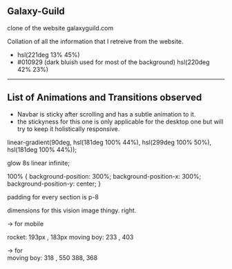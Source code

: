 ## Galaxy-Guild 

clone of the website galaxyguild.com

Collation of all the information that I retreive from the website.

- hsl(221deg 13% 45%)
- #010929 (dark bluish used for most of the background)
hsl(220deg 42% 23%)


---

## List of Animations and Transitions observed 

- Navbar is sticky after scrolling and has a subtle animation to it. 
- the stickyness for this one is only applicable for the desktop one but will try to keep it holistically responsive. 

linear-gradient(90deg, hsl(181deg 100% 44%), hsl(299deg 100% 50%), hsl(181deg 100% 44%));

glow 8s linear infinite;

100% {
    background-position: 300%;
    background-position-x: 300%;
    background-position-y: center;
}

padding for every section is p-8


dimensions for this vision image thingy. right. 

-> for mobile 

rocket: 193px , 183px 
moving boy: 233 , 403 

-> for  
moving boy: 318 , 550
388, 368 
 
